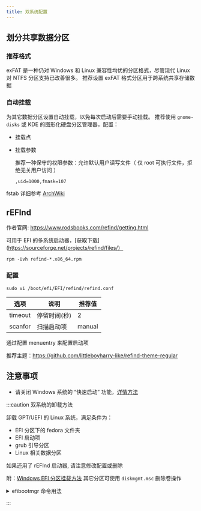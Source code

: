 ```yaml
---
title: 双系统配置
---
```


## 划分共享数据分区

### 推荐格式

exFAT 是一种仍对 Windows 和 Linux 兼容性均优的分区格式，尽管现代 Linux 对 NTFS 分区支持已改善很多。
推荐设置 exFAT 格式分区用于跨系统共享存储数据

### 自动挂载

为其它数据分区设置自动挂载，以免每次启动后需要手动挂载。
推荐使用 `gnome-disks` 或 KDE 的图形化硬盘分区管理器，配置：

- 挂载点
- 挂载参数

  推荐一种保守的权限参数：允许默认用户读写文件（ 仅 root 可执行文件，拒绝无关用户访问 ）

      ,uid=1000,fmask=107

fstab 详细参考 [ArchWiki](<https://wiki.archlinux.org/title/Fstab_(%E7%AE%80%E4%BD%93%E4%B8%AD%E6%96%87)>)

## rEFInd

作者官网: https://www.rodsbooks.com/refind/getting.html

可用于 EFI 的多系统启动器，[获取下载](https://sourceforge.net/projects/refind/files/）

    rpm -Uvh refind-*.x86_64.rpm

### 配置

    sudo vi /boot/efi/EFI/refind/refind.conf

<div className="autoselect-cell-of-table">

| 选项    | 说明         | 推荐值 |
| ------- | ------------ | ------ |
| timeout | 停留时间(秒) | 2      |
| scanfor | 扫描启动项   | manual |

</div>

通过配置 menuentry 来配置启动项

推荐主题：https://github.com/littleboyharry-like/refind-theme-regular

## 注意事项

- 请关闭 Windows 系统的 “快速启动” 功能，<a href="/docs/win/first-run#双系统" target="_blank" >详情方法</a>

:::caution 双系统的卸载方法

卸载 GPT/UEFI 的 Linux 系统，满足条件为：

- EFI 分区下的 fedora 文件夹
- EFI 启动项
- grub 引导分区
- Linux 相关数据分区

如果还用了 rEFInd 启动器, 请注意修改配置或删除

附：[Windows EFI 分区挂载方法](https://jingyan.baidu.com/article/fc07f9893bef4353fee51905.html)
其它分区可使用 `diskmgmt.msc` 删除卷操作

<details className="let-details-to-yellow">
  <summary>efibootmgr 命令用法</summary>

列出启动顺序：

    efibootmgr

删除启动项：

    sudo efibootmgr -b <id> -B

</details>

:::

<!--
## 其它

启动切换助手 [Inokinoki/QEFIEntryManager](https://github.com/Inokinoki/QEFIEntryManager)
[下载](https://github.com/Inokinoki/QEFIEntryManager/releases/latest)
-->
